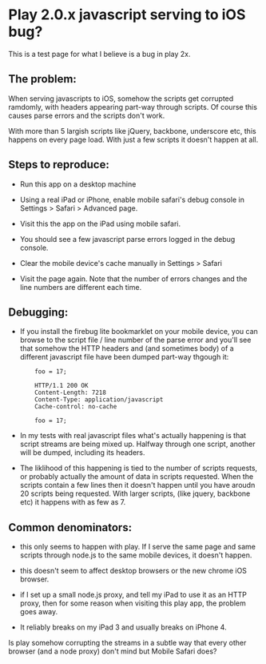 # Play 2.0.x javascript serving to iOS bug?

This is a test page for what I believe is a bug in play 2x.

## The problem:

When serving javascripts to iOS, somehow the scripts get corrupted ramdomly, with
headers appearing part-way through scripts. Of course this causes parse errors and
the scripts don't work.

With more than 5 largish scripts like jQuery, backbone, underscore etc, this happens
on every page load. With just a few scripts it doesn't happen at all.

## Steps to reproduce:

- Run this app on a desktop machine

- Using a real iPad or iPhone, enable mobile safari's debug console in
  Settings &gt; Safari &gt; Advanced page.

- Visit this the app on the iPad using mobile safari.

- You should see a few javascript parse errors logged in the debug console.

- Clear the mobile device's cache manually in Settings &gt; Safari

- Visit the page again. Note that the number of errors changes and the line numbers
  are different each time.

## Debugging:

- If you install the firebug lite bookmarklet on your mobile device, you can browse to the
  script file / line number of the parse error and you'll see that somehow the HTTP headers
  and (and sometimes body) of a different javascript file have been dumped part-way thgough
  it:

          foo = 17;

          HTTP/1.1 200 OK
          Content-Length: 7218
          Content-Type: application/javascript
          Cache-control: no-cache

          foo = 17;

- In my tests with real javascript files what's actually happening is that script streams
  are being mixed up. Halfway through one script, another will be dumped, including its
  headers.

- The liklihood of this happening is tied to the number of scripts requests, or probably
  actually the amount of data in scripts requested. When the scripts contain a few lines
  then it doesn't happen until you have aroudn 20 scripts being requested. With larger
  scripts, (like jquery, backbone etc) it happens with as few as 7.

## Common denominators:

- this only seems to happen with play. If I serve the same page and same scripts through node.js
  to the same mobile devices, it doesn't happen.

- this doesn't seem to affect desktop browsers or the new chrome iOS browser.

- if I set up a small node.js proxy, and tell my iPad to use it as an HTTP proxy, then for some
  reason when visiting this play app, the problem goes away.

- It reliably breaks on my iPad 3 and usually breaks on iPhone 4.

Is play somehow corrupting the streams in a subtle way that every other browser (and a node proxy) don't mind but Mobile Safari does?

